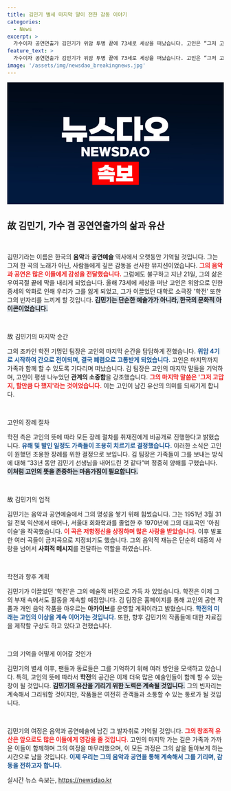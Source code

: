 ```yaml
---
title: 김민기 별세 마지막 말이 전한 감동 이야기
categories:
  - News
excerpt: >
  가수이자 공연연출가 김민기가 위암 투병 끝에 73세로 세상을 떠났습니다. 고인은 “그저 고맙고, 할 만큼 다했다”고 남기며 마지막 순간을 가족과 함께 보냈습니다. 고인의 유산인 학전은 앞으로도 그의 예술적 발자취를 이어갈 예정입니다.
feature_text: >
  가수이자 공연연출가 김민기가 위암 투병 끝에 73세로 세상을 떠났습니다. 고인은 “그저 고맙고, 할 만큼 다했다”고 남기며 마지막 순간을 가족과 함께 보냈습니다. 고인의 유산인 학전은 앞으로도 그의 예술적 발자취를 이어갈 예정입니다.
image: '/assets/img/newsdao_breakingnews.jpg'
---
```


<p><img src="/assets/img/newsdao_breakingnews.jpg" alt="ontimetimes 속보" /></p>

<h2 data-ke-size="size26">故 김민기, 가수 겸 공연연출가의 삶과 유산</h2>

<p data-ke-size="size16">&nbsp;</p>

<p>김민기라는 이름은 한국의 <b>음악</b>과 <b>공연예술</b> 역사에서 오랫동안 기억될 것입니다. 그는 그저 한 곡의 노래가 아닌, 사람들에게 깊은 감동을 선사한 뮤지션이었습니다. <b><span style="color: #ee2323;">그의 음악과 공연은 많은 이들에게 감성을 전달했습니다.</span></b> 그럼에도 불구하고 지난 21일, 그의 삶은 우여곡절 끝에 막을 내리게 되었습니다. 올해 73세에 세상을 떠난 고인은 위암으로 인한 증세의 악화로 인해 우리가 그를 잃게 되었고, 그가 이끌었던 대학로 소극장 '학전' 또한 그의 빈자리를 느끼게 할 것입니다. <b><span style="background-color: #21538527;">김민기는 단순한 예술가가 아니라, 한국의 문화적 아이콘이었습니다.</span></b></p>

<p data-ke-size="size16">&nbsp;</p>

<p>故 김민기의 마지막 순간</p>

<p>그의 조카인 학전 기멍민 팀장은 고인의 마지막 순간을 담담하게 전했습니다. <b><span style="color: #1a5490;">위암 4기로 시작하여 간으로 전이되며, 결국 폐렴으로 고통받게 되었습니다.</span></b> 고인은 마지막까지 가족과 함께 할 수 있도록 기다리며 떠났습니다. 김 팀장은 고인의 마지막 말들을 기억하며, 고인이 평생 나누었던 <b>관계의 소중함</b>을 강조했습니다. <b><span style="color: #ee2323;">그의 마지막 말씀은 '그저 고맙지, 할만큼 다 했지'라는 것이었습니다.</span></b> 이는 고인이 남긴 유산의 의미를 되새기게 합니다.</p>

<p data-ke-size="size16">&nbsp;</p>

<p>고인의 장례 절차</p>

<p>학전 측은 고인의 뜻에 따라 모든 장례 절차를 취재진에게 비공개로 진행한다고 밝혔습니다. <b><span style="color: #1a5490;">유해 및 발인 일정도 가족들이 조용히 치르기로 결정했습니다.</span></b> 이러한 소식은 고인이 원했던 조용한 장례를 위한 결정으로 보입니다. 김 팀장은 가족들이 그를 보내는 방식에 대해 “33년 동안 김민기 선생님을 내어드린 것 같다”며 정중히 양해를 구했습니다. <b><span style="background-color: #21538527;">이처럼 고인의 뜻을 존중하는 마음가짐이 필요합니다.</span></b></p>

<p data-ke-size="size16">&nbsp;</p>

<p>故 김민기의 업적</p>

<p>김민기는 음악과 공연예술에서 그의 명성을 쌓기 위해 힘썼습니다. 그는 1951년 3월 31일 전북 익산에서 태어나, 서울대 회화학과를 졸업한 후 1970년에 그의 대표곡인 '아침이슬'을 작곡했습니다. <b><span style="color: #ee2323;">이 곡은 저항정신을 상징하며 많은 사랑을 받았습니다.</span></b> 이후 발표한 여러 곡들이 금지곡으로 지정되기도 했습니다. 그의 음악적 재능은 단순히 대중의 사랑을 넘어서 <b>사회적 메시지</b>를 전달하는 역할을 하였습니다.</p>

<p data-ke-size="size16">&nbsp;</p>

<p>학전과 향후 계획</p>

<p>김민기가 이끌었던 '학전'은 그의 예술적 비전으로 가득 차 있었습니다. 학전은 이제 그의 부재 속에서도 활동을 계속할 예정입니다. 김 팀장은 홈페이지를 통해 고인의 공연 작품과 개인 음악 작품을 아우르는 <b>아카이브</b>를 운영할 계획이라고 밝혔습니다. <b><span style="color: #1a5490;">학전의 미래는 고인의 이상을 계속 이어가는 것입니다.</span></b> 또한, 향후 김민기의 작품들에 대한 자료집을 제작할 구상도 하고 있다고 전했습니다.</p>

<p data-ke-size="size16">&nbsp;</p>

<p>그의 기억을 어떻게 이어갈 것인가</p>

<p>김민기의 별세 이후, 팬들과 동료들은 그를 기억하기 위해 여러 방안을 모색하고 있습니다. 특히, 고인의 뜻에 따라서 <b>학전</b>의 공간은 이제 더욱 많은 예술인들이 함께 할 수 있는 장이 될 것입니다. <b><span style="background-color: #21538527;">김민기의 유산을 기리기 위한 노력은 계속될 것입니다.</span></b> 그의 빈자리는 계속해서 그리워할 것이지만, 작품들은 여전히 관객들과 소통할 수 있는 통로가 될 것입니다.</p>

<p data-ke-size="size16">&nbsp;</p>

<p>김민기의 여정은 음악과 공연예술에 남긴 그 발자취로 기억될 것입니다. <b><span style="color: #ee2323;">그의 창조적 유산은 앞으로도 많은 이들에게 영감을 줄 것입니다.</span></b> 고인의 마지막 가는 길은 가족과 가까운 이들이 함께하며 그의 여정을 마무리했으며, 이 모든 과정은 그의 삶을 돌아보게 하는 시간으로 남을 것입니다. <b><span style="color: #1a5490;">이제 우리는 그의 음악과 공연을 통해 계속해서 그를 기리며, 감동을 전하고자 합니다.</span></b></p>
실시간 뉴스 속보는, <a href="https://newsdao.kr" rel="dofollow">https://newsdao.kr</a>


